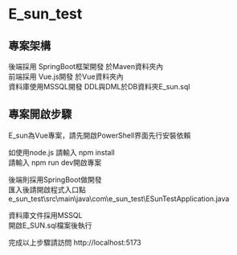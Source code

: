 # E_sun_test

## 專案架構
後端採用 SpringBoot框架開發 於Maven資料夾內  
前端採用 Vue.js開發 於Vue資料夾內  
資料庫使用MSSQL開發 DDL與DML於DB資料夾E_sun.sql  

## 專案開啟步驟
E_sun為Vue專案，請先開啟PowerShell界面先行安裝依賴  
  
如使用node.js 請輸入 npm install  
請輸入 npm run dev開啟專案  

後端則採用SpringBoot做開發  
匯入後請開啟程式入口點  
e_sun_test\src\main\java\com\e_sun_test\ESunTestApplication.java  
  
資料庫文件採用MSSQL  
開啟E_SUN.sql檔案後執行  

完成以上步驟請訪問
<a>http://localhost:5173<a/>


